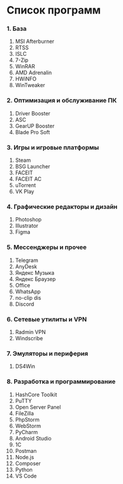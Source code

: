 # Список программ

### **1. База**  
1. MSI Afterburner  
2. RTSS  
3. ISLC
4. 7-Zip
5. WinRAR
6. AMD Adrenalin
7. HWiNFO
8. WinTweaker

### **2. Оптимизация и обслуживание ПК**  
1. Driver Booster  
2. ASC  
3. GearUP Booster  
4. Blade Pro Soft  

### **3. Игры и игровые платформы**  
1. Steam   
2. BSG Launcher  
3. FACEIT
4. FACEIT AC  
5. uTorrent
6. VK Play  

### **4. Графические редакторы и дизайн**  
1. Photoshop  
2. Illustrator
3. Figma  

### **5. Мессенджеры и прочее**  
1. Telegram  
2. AnyDesk  
3. Яндекс Музыка
4. Яндекс Браузер
5. Office
6. WhatsApp
7. no-clip dis
8. Discord  

### **6. Сетевые утилиты и VPN**  
1. Radmin VPN  
2. Windscribe  

### **7. Эмуляторы и периферия**  
1. DS4Win  

### **8. Разработка и программирование**  
1. HashCore Toolkit  
2. PuTTY  
3. Open Server Panel  
4. FileZilla  
5. PhpStorm  
6. WebStorm  
7. PyCharm  
8. Android Studio  
9. 1C
10. Postman
11. Node.js
12. Composer
13. Python
14. VS Code
